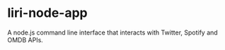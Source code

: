 # liri-node-app
A node.js command line interface that interacts with Twitter, Spotify and OMDB APIs.
